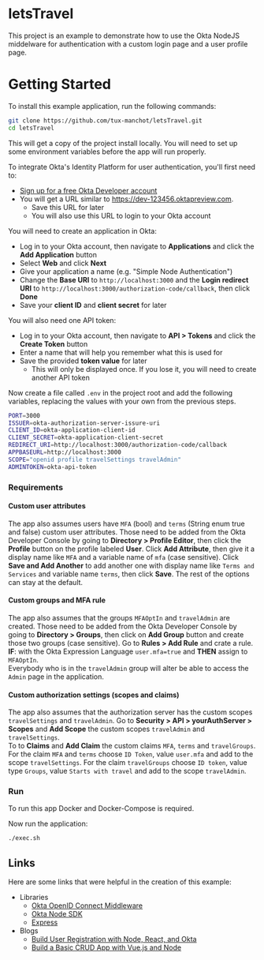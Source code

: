 # letsTravel
This project is an example to demonstrate how to use the Okta NodeJS middelware for authentication with a custom login page and a user profile page. 

# Getting Started
To install this example application, run the following commands:
```bash
git clone https://github.com/tux-manchot/letsTravel.git
cd letsTravel
```

This will get a copy of the project install locally. You will need to set up some environment variables before the app will run properly.

To integrate Okta's Identity Platform for user authentication, you'll first need to:

* [Sign up for a free Okta Developer account](https://www.okta.com/developer/signup/)
* You will get a URL similar to https://dev-123456.oktapreview.com.
  * Save this URL for later
  * You will also use this URL to login to your Okta account

You will need to create an application in Okta:

* Log in to your Okta account, then navigate to **Applications** and click the **Add Application** button
* Select **Web** and click **Next**
* Give your application a name (e.g. "Simple Node Authentication")
* Change the **Base URI** to `http://localhost:3000` and the **Login redirect URI** to `http://localhost:3000/authorization-code/callback`, then click **Done**
* Save your **client ID** and **client secret** for later

You will also need one API token:

* Log in to your Okta account, then navigate to **API > Tokens** and click the **Create Token** button
* Enter a name that will help you remember what this is used for
* Save the provided **token value** for later
  * This will only be displayed once. If you lose it, you will need to create another API token

Now create a file called `.env` in the project root and add the following variables, replacing the values with your own from the previous steps.

```bash
PORT=3000
ISSUER=okta-authorization-server-issure-uri
CLIENT_ID=okta-application-client-id
CLIENT_SECRET=okta-application-client-secret
REDIRECT_URI=http://localhost:3000/authorization-code/callback
APPBASEURL=http://localhost:3000
SCOPE="openid profile travelSettings travelAdmin"
ADMINTOKEN=okta-api-token
```

### Requirements

#### Custom user attributes

The app also assumes users have `MFA` (bool) and `terms` (String enum true and false) custom user attributes. Those need to be added from the Okta Developer Console by going to **Directory > Profile Editor**, then click the **Profile** button on the profile labeled **User**. Click **Add Attribute**, then give it a display name like `MFA` and a variable name of `mfa` (case sensitive). Click **Save and Add Another** to add another one with display name like `Terms and Services` and variable name `terms`, then click **Save**. The rest of the options can stay at the default. 

#### Custom groups and MFA rule

The app also assumes that the groups `MFAOptIn` and `travelAdmin` are created. Those need to be added from the Okta Developer Console by going to **Directory > Groups**, then click on **Add Group** button and create those two groups (case sensitive). Go to **Rules > Add Rule** and crate a rule. **IF**: with the Okta Expression Language `user.mfa=true` and **THEN** assign to `MFAOptIn`.  
Everybody who is in the `travelAdmin` group will alter be able to access the `Admin` page in the application. 

#### Custom authorization settings (scopes and claims)

The app also assumes that the authorization server has the custom scopes `travelSettings` and `travelAdmin`. Go to **Security > API > yourAuthServer > Scopes** and **Add Scope** the custom scopes `travelAdmin` and `travelSettings`.  
To to **Claims** and **Add Claim** the custom claims `MFA`, `terms` and `travelGroups`. For the claim `MFA` and `terms` choose `ID Token`, value `user.mfa` and add to the scope `travelSettings`. For the claim `travelGroups` choose `ID token`, value type `Groups`, value `Starts with travel` and add to the scope `travelAdmin`. 

### Run

To run this app Docker and Docker-Compose is required. 

Now run the application:
```bash
./exec.sh
```

## Links

Here are some links that were helpful in the creation of this example:

* Libraries
  * [Okta OpenID Connect Middleware](https://github.com/okta/okta-oidc-js/tree/master/packages/oidc-middleware)
  * [Okta Node SDK](https://github.com/okta/okta-sdk-nodejs)
  * [Express](https://github.com/expressjs/express)
* Blogs
  * [Build User Registration with Node, React, and Okta](https://developer.okta.com/blog/2018/02/06/build-user-registration-with-node-react-and-okta)
  * [Build a Basic CRUD App with Vue.js and Node](https://developer.okta.com/blog/2018/02/15/build-crud-app-vuejs-node)
